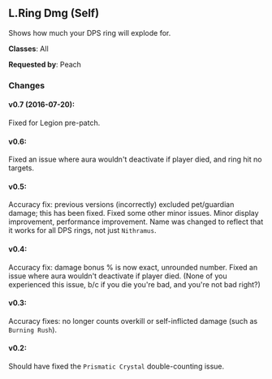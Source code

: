 ## L.Ring Dmg (Self)

Shows how much your DPS ring will explode for.

**Classes**: All

**Requested by**: Peach

### Changes

#### v0.7 (2016-07-20):

Fixed for Legion pre-patch.


#### v0.6:

Fixed an issue where aura wouldn't deactivate if player died, and ring hit no
targets.


#### v0.5:

Accuracy fix: previous versions (incorrectly) excluded pet/guardian damage; this
has been fixed. Fixed some other minor issues. Minor display improvement,
performance improvement. Name was changed to reflect that it works for all DPS
rings, not just `Nithramus`.


#### v0.4:

Accuracy fix: damage bonus % is now exact, unrounded number. Fixed an issue
where aura wouldn't deactivate if player died. (None of you experienced this
issue, b/c if you die you're bad, and you're not bad right?)


#### v0.3:

Accuracy fixes: no longer counts overkill or self-inflicted damage (such as
`Burning Rush`).


#### v0.2:

Should have fixed the `Prismatic Crystal` double-counting issue.


